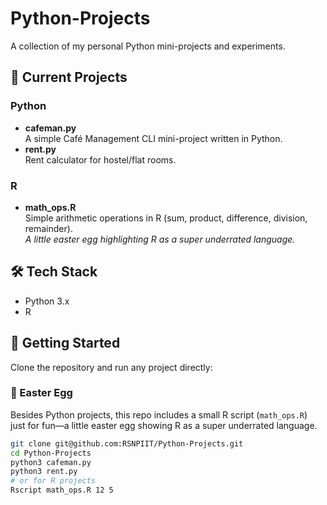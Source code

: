 # Python-Projects

A collection of my personal Python mini-projects and experiments.

## 📂 Current Projects

### Python
- **cafeman.py**  
  A simple Café Management CLI mini-project written in Python.  
- **rent.py**  
  Rent calculator for hostel/flat rooms.  

### R
- **math_ops.R**  
  Simple arithmetic operations in R (sum, product, difference, division, remainder).  
  *A little easter egg highlighting R as a super underrated language.*

## 🛠 Tech Stack
- Python 3.x  
- R

## 🚀 Getting Started
Clone the repository and run any project directly:

### 🥚 Easter Egg

Besides Python projects, this repo includes a small R script (`math_ops.R`)  
just for fun—a little easter egg showing R as a super underrated language.

```bash
git clone git@github.com:RSNPIIT/Python-Projects.git
cd Python-Projects
python3 cafeman.py
python3 rent.py
# or for R projects
Rscript math_ops.R 12 5